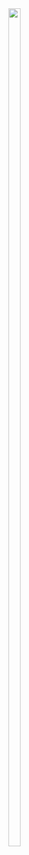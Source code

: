 <center>
  <img src="(https://github.com/RaviNarayanBehera/My_App/assets/148530184/6533a361-81a4-4d64-a049-3e44bc9934dd)" height=65%  width=22%>
 <br>
 
</center>
